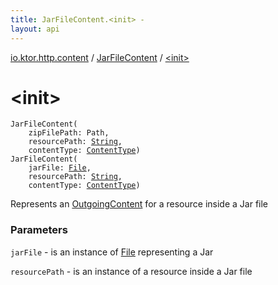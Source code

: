 ```yaml
---
title: JarFileContent.<init> - 
layout: api
---
```


<div class='api-docs-breadcrumbs'><a href="../index.html">io.ktor.http.content</a> / <a href="index.html">JarFileContent</a> / <a href="./-init-.html">&lt;init&gt;</a></div>

# &lt;init&gt;

<div class="overload-group" markdown="1">

<div class="signature"><code><span class="identifier">JarFileContent</span><span class="symbol">(</span><br/>&nbsp;&nbsp;&nbsp;&nbsp;<span class="parameterName" id="io.ktor.http.content.JarFileContent$<init>(java.nio.file.Path, kotlin.String, io.ktor.http.ContentType)/zipFilePath">zipFilePath</span><span class="symbol">:</span>&nbsp;<span class="identifier">Path</span><span class="symbol">, </span><br/>&nbsp;&nbsp;&nbsp;&nbsp;<span class="parameterName" id="io.ktor.http.content.JarFileContent$<init>(java.nio.file.Path, kotlin.String, io.ktor.http.ContentType)/resourcePath">resourcePath</span><span class="symbol">:</span>&nbsp;<a href="https://kotlinlang.org/api/latest/jvm/stdlib/kotlin/-string/index.html"><span class="identifier">String</span></a><span class="symbol">, </span><br/>&nbsp;&nbsp;&nbsp;&nbsp;<span class="parameterName" id="io.ktor.http.content.JarFileContent$<init>(java.nio.file.Path, kotlin.String, io.ktor.http.ContentType)/contentType">contentType</span><span class="symbol">:</span>&nbsp;<a href="../../io.ktor.http/-content-type/index.html"><span class="identifier">ContentType</span></a><span class="symbol">)</span></code></div>

</div>
<div class="overload-group" markdown="1">

<div class="signature"><code><span class="identifier">JarFileContent</span><span class="symbol">(</span><br/>&nbsp;&nbsp;&nbsp;&nbsp;<span class="parameterName" id="io.ktor.http.content.JarFileContent$<init>(java.io.File, kotlin.String, io.ktor.http.ContentType)/jarFile">jarFile</span><span class="symbol">:</span>&nbsp;<a href="http://docs.oracle.com/javase/6/docs/api/java/io/File.html"><span class="identifier">File</span></a><span class="symbol">, </span><br/>&nbsp;&nbsp;&nbsp;&nbsp;<span class="parameterName" id="io.ktor.http.content.JarFileContent$<init>(java.io.File, kotlin.String, io.ktor.http.ContentType)/resourcePath">resourcePath</span><span class="symbol">:</span>&nbsp;<a href="https://kotlinlang.org/api/latest/jvm/stdlib/kotlin/-string/index.html"><span class="identifier">String</span></a><span class="symbol">, </span><br/>&nbsp;&nbsp;&nbsp;&nbsp;<span class="parameterName" id="io.ktor.http.content.JarFileContent$<init>(java.io.File, kotlin.String, io.ktor.http.ContentType)/contentType">contentType</span><span class="symbol">:</span>&nbsp;<a href="../../io.ktor.http/-content-type/index.html"><span class="identifier">ContentType</span></a><span class="symbol">)</span></code></div>

Represents an <a href="../-outgoing-content/index.html">OutgoingContent</a> for a resource inside a Jar file

### Parameters

<code>jarFile</code> - is an instance of <a href="http://docs.oracle.com/javase/6/docs/api/java/io/File.html">File</a> representing a Jar

<code>resourcePath</code> - is an instance of a resource inside a Jar file

</div>
